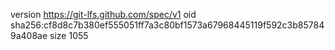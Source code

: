 version https://git-lfs.github.com/spec/v1
oid sha256:cf8d8c7b380ef555051ff7a3c80bf1573a67968445119f592c3b857849a408ae
size 1055
